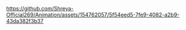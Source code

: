 

https://github.com/Shreya-Official269/Animation/assets/154762057/5f54eed5-7fe9-4082-a2b9-43da382f3b37

